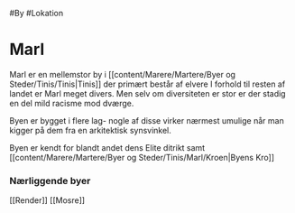 #By #Lokation 
# Marl

Marl er en mellemstor by i [[content/Marere/Martere/Byer og Steder/Tinis/Tinis|Tinis]] der primært består af elvere
I forhold til resten af landet er Marl meget divers. Men selv om diversiteten er stor er der stadig en del mild racisme mod dværge.

Byen er bygget i flere lag- nogle af disse virker nærmest umulige når man kigger på dem fra en arkitektisk synsvinkel.

Byen er kendt for blandt andet dens Elite ditrikt samt [[content/Marere/Martere/Byer og Steder/Tinis/Marl/Kroen|Byens Kro]]



### Nærliggende byer
[[Render]]
[[Mosre]]
